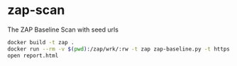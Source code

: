 # zap-scan

The ZAP Baseline Scan with seed urls

```sh
docker build -t zap .
docker run --rm -v $(pwd):/zap/wrk/:rw -t zap zap-baseline.py -t https://example.com -r report.html --url-file=url.txt
open report.html
```
